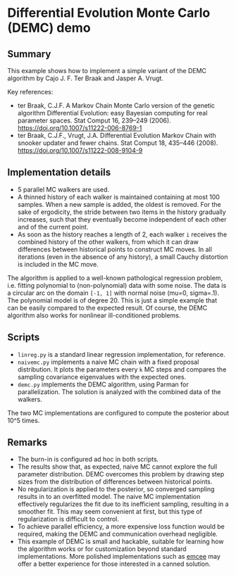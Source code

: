 # Differential Evolution Monte Carlo (DEMC) demo

## Summary

This example shows how to implement a simple variant of the DEMC algorithm by Cajo J. F. Ter Braak and Jasper A. Vrugt.

Key references:

- ter Braak, C.J.F. A Markov Chain Monte Carlo version of the genetic algorithm Differential Evolution: easy Bayesian computing for real parameter spaces. Stat Comput 16, 239–249 (2006). https://doi.org/10.1007/s11222-006-8769-1
- ter Braak, C.J.F., Vrugt, J.A. Differential Evolution Markov Chain with snooker updater and fewer chains. Stat Comput 18, 435–446 (2008). https://doi.org/10.1007/s11222-008-9104-9


## Implementation details

- 5 parallel MC walkers are used.
- A thinned history of each walker is maintained containing at most 100 samples.
  When a new sample is added, the oldest is removed.
  For the sake of ergodicity, the stride between two items in the history gradually increases,
  such that they eventually become independent of each other and of the current point.
- As soon as the history reaches a length of 2, each walker `i` receives the combined history of the other walkers, from which it can draw differences between historical points to construct MC moves.
  In all iterations (even in the absence of any history), a small Cauchy distortion is included in the MC move.

The algorithm is applied to a well-known pathological regression problem, i.e. fitting polynomial
to (non-polynomial) data with some noise.
The data is a circular arc on the domain `[-1, 1]` with normal noise (mu=0, sigma=.1).
The polynomial model is of degree 20.
This is just a simple example that can be easily compared to the expected result.
Of course, the DEMC algorithm also works for nonlinear ill-conditioned problems.


## Scripts

- `linreg.py` is a standard linear regression implementation, for reference.
- `naivemc.py` implements a naive MC chain with a fixed proposal distribution.
  It plots the parameters every `k` MC steps and compares the sampling covariance eigenvalues with the expected ones.
- `demc.py` implements the DEMC algorithm, using Parman for parallelization.
  The solution is analyzed with the combined data of the walkers.

The two MC implementations are configured to compute the posterior about 10^5 times.


## Remarks

- The burn-in is configured ad hoc in both scripts.
- The results show that, as expected, naive MC cannot explore the full parameter distribution.
  DEMC overcomes this problem by drawing step sizes from the distribution of differences between historical points.
- No regularization is applied to the posterior, so converged sampling results in to an overfitted model.
  The naive MC implementation effectively regularizes the fit due to its inefficient sampling, resulting in a smoother fit.
  This may seem convenient at first, but this type of regularization is difficult to control.
- To achieve parallel efficiency, a more expensive loss function would be required, making the DEMC and communication overhead negligible.
- This example of DEMC is small and hackable, suitable for learning how the algorithm works or for customization beyond standard implementations.
  More polished implementations such as [emcee](https://emcee.readthedocs.io) may offer a better experience for those interested in a canned solution.
